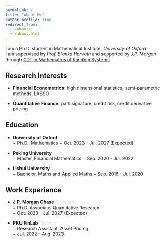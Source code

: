 ```yaml
---
permalink: /
title: "About Me"
author_profile: true
redirect_from: 
  - /about/
  - /about.html
---
```


I am a Ph.D. student in Mathematical Institute, *University of Oxford*. <br/>
I am supervised by *Prof. Blanka Horvath* and supported by *J.P. Morgan* through [CDT in Mathematics of Random Systems](https://www.randomsystems-cdt.ac.uk/).

Research Interests
------
- **Financial Econometrics**: high dimensional statistics, semi-parametric methods, LASSO
  
- **Quantitative Finance**: path signature, credit risk, credit derivative pricing


Education
------
- **University of Oxford** <br/>
  $-$ Ph.D., Mathematics
  $-$ Oct. 2023 - Jul. 2027 (Expected)
  
- **Peking University** <br/>
  $-$ Master, Financial Mathematics
  $-$ Sep. 2020 - Jul. 2022

- **Lishui University** <br/>
  $-$ Bachelor, Maths and Applied Maths
  $-$ Sep. 2016 - Jul. 2020

  

Work Experience
------
- **J.P. Morgan Chase** <span style="color:#DCDCDC"> *(London)* </span> <br/>
  $-$ Ph.D. Associate, Quantitative Research <br/>
  $-$ Oct. 2023 - Jul. 2027 (Expected)
  

- **PKU FinLab** <span style="color:#DCDCDC"> *(Beijing)* </span> <br/>
  $-$ Research Assistant, Asset Pricing  <br/>
  $-$ Jul. 2022 - Aug. 2023  <br/>

